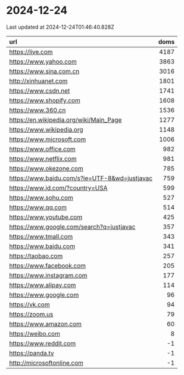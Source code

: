 # 2024-12-24

<!-- BEGIN -->
Last updated at 2024-12-24T01:46:40.828Z

url | doms
:- | -:
https://live.com | 4187
https://www.yahoo.com | 3863
https://www.sina.com.cn | 3016
http://xinhuanet.com | 1801
https://www.csdn.net | 1741
https://www.shopify.com | 1608
https://www.360.cn | 1536
https://en.wikipedia.org/wiki/Main_Page | 1277
https://www.wikipedia.org | 1148
https://www.microsoft.com | 1006
https://www.office.com | 982
https://www.netflix.com | 981
https://www.okezone.com | 785
https://www.baidu.com/s?ie=UTF-8&wd=justjavac | 759
https://www.jd.com/?country=USA | 599
https://www.sohu.com | 527
https://www.qq.com | 514
https://www.youtube.com | 425
https://www.google.com/search?q=justjavac | 357
https://www.tmall.com | 343
https://www.baidu.com | 341
https://taobao.com | 257
https://www.facebook.com | 205
https://www.instagram.com | 177
https://www.alipay.com | 114
https://www.google.com | 96
https://vk.com | 94
https://zoom.us | 79
https://www.amazon.com | 60
https://weibo.com | 8
https://www.reddit.com | -1
https://panda.tv | -1
http://microsoftonline.com | -1
<!-- END -->
